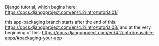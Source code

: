 Django tutorial, which begins here: https://docs.djangoproject.com/en/4.2/intro/tutorial01/

this app-packaging branch starts after the end of this:
https://docs.djangoproject.com/en/4.2/intro/tutorial08/
and at the very beginning of this:
https://docs.djangoproject.com/en/4.2/intro/reusable-apps/#packaging-your-app
